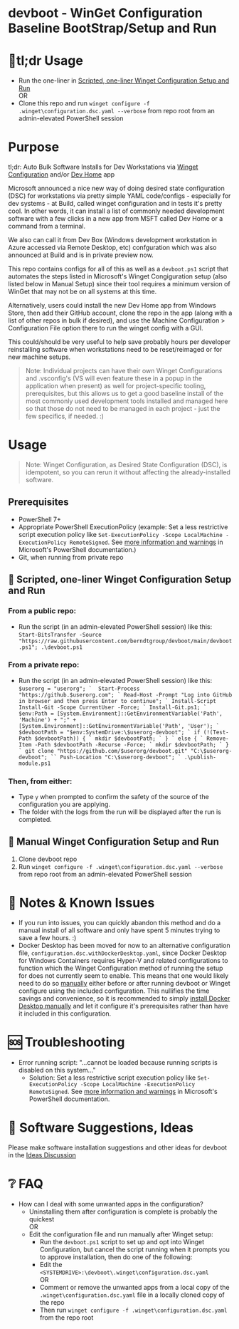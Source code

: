 # devboot - WinGet Configuration Baseline BootStrap/Setup and Run
# 🏃tl;dr Usage
- Run the one-liner in [Scripted, one-liner Winget Configuration Setup and Run](#-scripted-one-liner-winget-configuration-setup-and-run)
<br/>OR
- Clone this repo and run `winget configure -f .winget\configuration.dsc.yaml --verbose` from repo root from an admin-elevated PowerShell session
# Purpose
tl;dr: Auto Bulk Software Installs for Dev Workstations via [Winget Configuration](https://learn.microsoft.com/en-us/windows/package-manager/configuration/) and/or [Dev Home](https://learn.microsoft.com/en-us/windows/dev-home/setup) app

Microsoft announced a nice new way of doing desired state configuration (DSC) for workstations via pretty simple YAML code/configs - especially for dev systems - at Build, called winget configuration and in tests it's pretty cool. In other words, it can install a list of commonly needed development software with a few clicks in a new app from MSFT called Dev Home or a command from a terminal. 

We also can call it from Dev Box (Windows development workstation in Azure accessed via Remote Desktop, etc) confguration which was also announced at Build and is in private preview now. 

This repo contains configs for all of this as well as a `devboot.ps1` script that automates the steps listed in Microsoft's Winget Congiguration setup (also listed below in Manual Setup) since their tool requires a minimum version of WinGet that may not be on all systems at this time.

Alternatively, users could install the new Dev Home app from Windows Store, then add their GitHub account, clone the repo in the app (along with a list of other repos in bulk if desired), and use the Machine Configuration > Configuration File option there to run the winget config with a GUI. 

This could/should be very useful to help save probably hours per developer reinstalling software when workstations need to be reset/reimaged or for new machine setups.

> Note: Individual projects can have their own Winget Configurations and .vsconfig's (VS will even feature these in a popup in the application when present) as well for project-specific tooling, prerequisites, but this allows us to get a good baseline install of the most commonly used development tools installed and managed here so that those do not need to be managed in each project - just the few specifics, if needed. :)

# Usage
> Note: Winget Configuration, as Desired State Configuration (DSC), is idempotent, so you can rerun it without affecting the already-installed software.

## Prerequisites
- PowerShell 7+
- Appropriate PowerShell ExecutionPolicy (example: Set a less restrictive script execution policy like `Set-ExecutionPolicy -Scope LocalMachine -ExecutionPolicy RemoteSigned`. See [more information and warnings](https://learn.microsoft.com/en-us/powershell/module/microsoft.powershell.core/about/about_execution_policies) in Microsoft's PowerShell documentation.)
- Git, when running from private repo
 
## 🤖 Scripted, one-liner Winget Configuration Setup and Run
### From a public repo:
 - Run the script (in an admin-elevated PowerShell session) like this:<br/>
`Start-BitsTransfer -Source "https://raw.githubusercontent.com/berndtgroup/devboot/main/devboot.ps1"; .\devboot.ps1`
### From a private repo:
 - Run the script (in an admin-elevated PowerShell session) like this:<br/>
```$userorg = "userorg"; ` 
Start-Process "https://github.$userorg.com"; `
Read-Host -Prompt "Log into GitHub in browser and then press Enter to continue"; `
Install-Script Install-Git -Scope CurrentUser -Force; `
Install-Git.ps1; `
$env:Path = [System.Environment]::GetEnvironmentVariable('Path', 'Machine') + ";" + [System.Environment]::GetEnvironmentVariable('Path', 'User'); `
$devbootPath = "$env:SystemDrive:\$userorg-devboot"; `
if (!(Test-Path $devbootPath)) { `
    mkdir $devbootPath; `
} `
else { `
    Remove-Item -Path $devbootPath -Recurse -Force; `
    mkdir $devbootPath; `
} `
git clone "https://github.com/$userorg/devboot.git" "C:\$userorg-devboot"; ``
Push-Location "C:\$userorg-devboot"; `
.\publish-module.ps1```
### Then, from either:
- Type `y` when prompted to confirm the safety of the source of the configuration you are applying.
- The folder with the logs from the run will be displayed after the run is completed. 

## 💪 Manual Winget Configuration Setup and Run
1. Clone devboot repo
2. Run `winget configure -f .winget\configuration.dsc.yaml --verbose` from repo root from an admin-elevated PowerShell session

# 📝 Notes & Known Issues
- If you run into issues, you can quickly abandon this method and do a manual install of all software and only have spent 5 minutes trying to save a few hours. :)
- Docker Desktop has been moved for now to an alternative configuration file, `configuration.dsc.withDockerDesktop.yaml`, since Docker Desktop for Windows Containers requires Hyper-V and related configurations to function which the Winget Configuration method of running the setup for does not currently seem to enable. This means that one would likely need to do so [manually](https://docs.docker.com/desktop/troubleshoot/topics/#hyper-v) either before or after running devboot or Winget configure using the included configuration. This nullifies the time savings and convenience, so it is recommended to simply [install Docker Desktop manually](https://docs.docker.com/desktop/install/windows-install/) and let it configure it's prerequisites rather than have it included in this configuration.

# 🆘 Troubleshooting
- Error running script: "...cannot be loaded because running scripts is disabled on this system..."
  - Solution: Set a less restrictive script execution policy like `Set-ExecutionPolicy -Scope LocalMachine -ExecutionPolicy RemoteSigned`. See [more information and warnings](https://learn.microsoft.com/en-us/powershell/module/microsoft.powershell.core/about/about_execution_policies) in Microsoft's PowerShell documentation.

# 🙏 Software Suggestions, Ideas
Please make software installation suggestions and other ideas for devboot in the [Ideas Discussion](https://github.com/BerndtGroup/devboot/discussions/categories/ideas)

# ❔ FAQ
- How can I deal with some unwanted apps in the configuration?
  - Uninstalling them after configuration is complete is probably the quickest
   <br/>OR
  - Edit the configuration file and run manually after Winget setup:
    - Run the `devboot.ps1` script to set up and opt into Winget Configuration, but cancel the script running when it prompts you to approve installation, then do one of the following: 
    - Edit the `<SYSTEMDRIVE>:\devboot\.winget\configuration.dsc.yaml`
     <br/>OR
    - Comment or remove the unwanted apps from a local copy of the `.winget\configuration.dsc.yaml` file in a locally cloned copy of the repo
    - Then run `winget configure -f .winget\configuration.dsc.yaml` from the repo root
